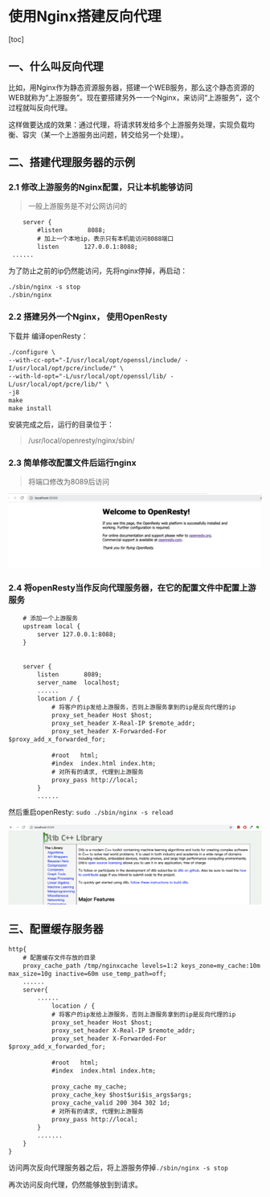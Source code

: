 # 使用Nginx搭建反向代理

[toc]

## 一、什么叫反向代理

比如，用Nginx作为静态资源服务器，搭建一个WEB服务，那么这个静态资源的WEB就称为“上游服务”。现在要搭建另外一一个Nginx，来访问“上游服务”，这个过程就叫反向代理。

这样做要达成的效果：通过代理，将请求转发给多个上游服务处理，实现负载均衡、容灾（某一个上游服务出问题，转交给另一个处理）。

## 二、搭建代理服务器的示例

### 2.1 修改上游服务的Nginx配置，只让本机能够访问

> 一般上游服务是不对公网访问的

```shell
    server {
        #listen       8088;
        # 加上一个本地ip，表示只有本机能访问8088端口
        listen       127.0.0.1:8088;
 ......
```

为了防止之前的ip仍然能访问，先将nginx停掉，再启动：

```shell
./sbin/nginx -s stop
./sbin/nginx
```

### 2.2 搭建另外一个Nginx， 使用OpenResty

下载并 编译openResty：

```shell
./configure \
--with-cc-opt="-I/usr/local/opt/openssl/include/ -I/usr/local/opt/pcre/include/" \
--with-ld-opt="-L/usr/local/opt/openssl/lib/ -L/usr/local/opt/pcre/lib/" \
-j8
make
make install
```

安装完成之后，运行的目录位于：

> /usr/local/openresty/nginx/sbin/

### 2.3 简单修改配置文件后运行nginx

> 将端口修改为8089后访问

![](photos/04初次访问openresty.png)

### 2.4 将openResty当作反向代理服务器，在它的配置文件中配置上游服务



```shell
    # 添加一个上游服务
    upstream local {
        server 127.0.0.1:8088;
    }


    server {
        listen       8089;
        server_name  localhost;
        ......
        location / {
            # 将客户的ip发给上游服务，否则上游服务拿到的ip是反向代理的ip
            proxy_set_header Host $host;
            proxy_set_header X-Real-IP $remote_addr;
            proxy_set_header X-Forwarded-For $proxy_add_x_forwarded_for;
            
            #root   html;
            #index  index.html index.htm; 
            # 对所有的请求, 代理到上游服务
            proxy_pass http://local;
        }
        ......
```

然后重启openResty: `sudo ./sbin/nginx -s reload`

![](photos/05将openresty当作反向代理.png)

## 三、配置缓存服务器

```shell
http{
    # 配置缓存文件存放的目录
    proxy_cache_path /tmp/nginxcache levels=1:2 keys_zone=my_cache:10m max_size=10g inactive=60m use_temp_path=off;
    ......
    server{
        ......
            location / {
            # 将客户的ip发给上游服务，否则上游服务拿到的ip是反向代理的ip
            proxy_set_header Host $host;
            proxy_set_header X-Real-IP $remote_addr;
            proxy_set_header X-Forwarded-For $proxy_add_x_forwarded_for;

            #root   html;
            #index  index.html index.htm;

            proxy_cache my_cache;
            proxy_cache_key $host$uri$is_args$args;
            proxy_cache_valid 200 304 302 1d;
            # 对所有的请求, 代理到上游服务
            proxy_pass http://local;
        }
        .......
    }
}
```

访问两次反向代理服务器之后，将上游服务停掉`./sbin/nginx -s stop`

再次访问反向代理，仍然能够放到到请求。

